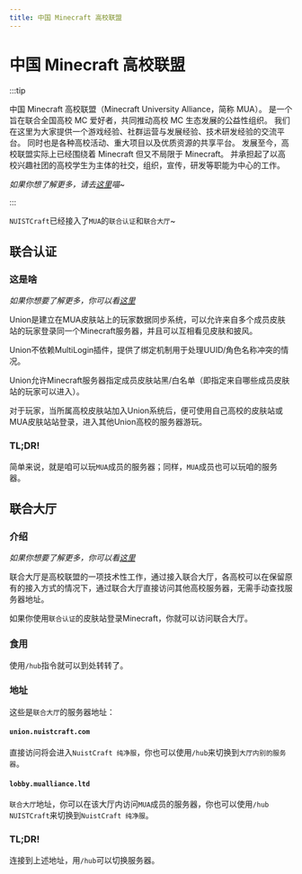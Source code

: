 ```yaml
---
title: 中国 Minecraft 高校联盟
---
```


# 中国 Minecraft 高校联盟

:::tip

中国 Minecraft 高校联盟（Minecraft University Alliance，简称 MUA）。 是一个旨在联合全国高校 MC 爱好者，共同推动高校 MC 生态发展的公益性组织。 我们在这里为大家提供一个游戏经验、社群运营与发展经验、技术研发经验的交流平台。 同时也是各种高校活动、重大项目以及优质资源的共享平台。 发展至今，高校联盟实际上已经围绕着 Minecraft 但又不局限于 Minecraft。 并承担起了以高校兴趣社团的高校学生为主体的社交，组织，宣传，研发等职能为中心的工作。

*如果你想了解更多，请去[这里](https://www.mualliance.cn/)喵~*

:::

`NUISTCraft`已经接入了`MUA`的`联合认证`和`联合大厅`~

## 联合认证

### 这是啥

*如果你想要了解更多，你可以看[这里](https://docs.mualliance.cn/zh/dev/union/auth)*

Union是建立在MUA皮肤站上的玩家数据同步系统，可以允许来自多个成员皮肤站的玩家登录同一个Minecraft服务器，并且可以互相看见皮肤和披风。

Union不依赖MultiLogin插件，提供了绑定机制用于处理UUID/角色名称冲突的情况。

Union允许Minecraft服务器指定成员皮肤站黑/白名单（即指定来自哪些成员皮肤站的玩家可以进入）。

对于玩家，当所属高校皮肤站加入Union系统后，便可使用自己高校的皮肤站或MUA皮肤站站登录，进入其他Union高校的服务器游玩。

### TL;DR!

简单来说，就是咱可以玩`MUA`成员的服务器；同样，`MUA`成员也可以玩咱的服务器。

## 联合大厅

### 介绍

*如果你想要了解更多，你可以看[这里](https://docs.mualliance.cn/zh/dev/union/lobby)*

联合大厅是高校联盟的一项技术性工作，通过接入联合大厅，各高校可以在保留原有的接入方式的情况下，通过联合大厅直接访问其他高校服务器，无需手动查找服务器地址。

如果你使用`联合认证`的皮肤站登录Minecraft，你就可以访问联合大厅。

### 食用

使用`/hub`指令就可以到处转转了。

### 地址

这些是`联合大厅`的服务器地址：

#### `union.nuistcraft.com`

直接访问将会进入`NuistCraft 纯净服`，你也可以使用`/hub`来切换到`大厅内别的服务器`。

#### `lobby.mualliance.ltd`

`联合大厅`地址，你可以在该大厅内访问`MUA`成员的服务器，你也可以使用`/hub NUISTCraft`来切换到`NuistCraft 纯净服`。

### TL;DR!

连接到上述地址，用`/hub`可以切换服务器。
